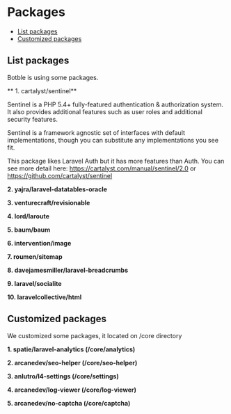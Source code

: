 # Packages
- [List packages](#list_package)
- [Customized packages](#customized_package)

<a name="list_package"></a>
## List packages

Botble is using some packages.

** 1. cartalyst/sentinel**

Sentinel is a PHP 5.4+ fully-featured authentication & authorization system. It also provides additional features such as user roles and additional security features.

Sentinel is a framework agnostic set of interfaces with default implementations, though you can substitute any implementations you see fit.

This package likes Laravel Auth but it has more features than Auth.
You can see more detail here: https://cartalyst.com/manual/sentinel/2.0 or https://github.com/cartalyst/sentinel

**2. yajra/laravel-datatables-oracle**

**3. venturecraft/revisionable**

**4. lord/laroute**

**5. baum/baum**

**6. intervention/image**

**7. roumen/sitemap**

**8. davejamesmiller/laravel-breadcrumbs**

**9. laravel/socialite**

**10. laravelcollective/html**

<a name="customized_package"></a>
## Customized packages

We customized some packages, it located on /core directory

**1. spatie/laravel-analytics (/core/analytics)**

**2. arcanedev/seo-helper (/core/seo-helper)**

**3. anlutro/l4-settings (/core/settings)**

**4. arcanedev/log-viewer (/core/log-viewer)**

**5. arcanedev/no-captcha (/core/captcha)**